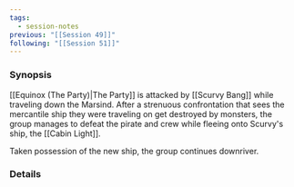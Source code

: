```yaml
---
tags:
  - session-notes
previous: "[[Session 49]]"
following: "[[Session 51]]"
---
```

### Synopsis

[[Equinox (The Party)|The Party]] is attacked by [[Scurvy Bang]] while traveling down the Marsind. After a strenuous confrontation that sees the mercantile ship they were traveling on get destroyed by monsters, the group manages to defeat the pirate and crew while fleeing onto Scurvy's ship, the [[Cabin Light]].

Taken possession of the new ship, the group continues downriver.

### Details

